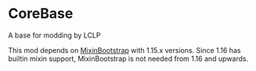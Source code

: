 # CoreBase
A base for modding by LCLP

This mod depends on <a href="https://www.curseforge.com/minecraft/mc-mods/mixinbootstrap">MixinBootstrap</a> with 1.15.x versions.
Since 1.16 has builtin mixin support, MixinBootstrap is not needed from 1.16 and upwards.

